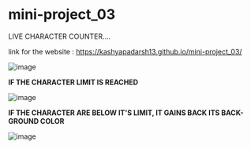 # mini-project_03
LIVE CHARACTER COUNTER....

link for the website : https://kashyapadarsh13.github.io/mini-project_03/

![image](https://github.com/user-attachments/assets/a089835f-a644-45b7-86cb-ca3a55a64ec5)

**IF THE CHARACTER LIMIT IS REACHED**

![image](https://github.com/user-attachments/assets/15ecab41-4b53-4de2-9ca8-12caf17e6fea)

**IF THE CHARACTER ARE BELOW IT'S LIMIT, IT GAINS BACK ITS BACK-GROUND COLOR**

![image](https://github.com/user-attachments/assets/218fbcad-6395-4d0f-a62a-a742c6185553)


